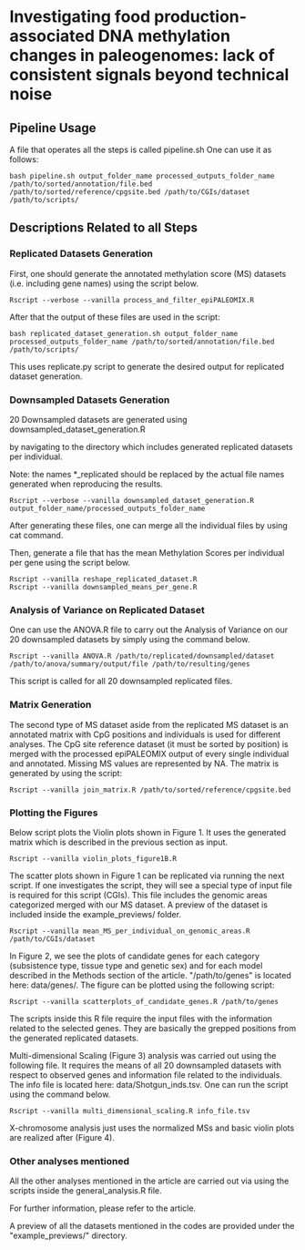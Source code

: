 
# Investigating food production-associated DNA methylation changes in paleogenomes: lack of consistent signals beyond technical noise

## Pipeline Usage
A file that operates all the steps is called pipeline.sh
One can use it as follows:

```
bash pipeline.sh output_folder_name processed_outputs_folder_name /path/to/sorted/annotation/file.bed /path/to/sorted/reference/cpgsite.bed /path/to/CGIs/dataset /path/to/scripts/
```

## Descriptions Related to all Steps
### Replicated Datasets Generation

First, one should generate the annotated methylation score (MS) datasets (i.e. including gene names) using the script below.

```
Rscript --verbose --vanilla process_and_filter_epiPALEOMIX.R
```

After that the output of these files are used in the script:

```
bash replicated_dataset_generation.sh output_folder_name processed_outputs_folder_name /path/to/sorted/annotation/file.bed /path/to/scripts/
```

This uses replicate.py script to generate the desired output for replicated dataset generation.

### Downsampled Datasets Generation

20 Downsampled datasets are generated using downsampled_dataset_generation.R

by navigating to the directory which includes generated replicated datasets per individual.

Note: the names *_replicated should be replaced by the actual file names generated when reproducing the results.

  
```
Rscript --verbose --vanilla downsampled_dataset_generation.R output_folder_name/processed_outputs_folder_name
```
After generating these files, one can merge all the individual files by using cat command.

Then, generate a file that has the mean Methylation Scores per individual per gene using the script below.

```
Rscript --vanilla reshape_replicated_dataset.R
Rscript --vanilla downsampled_means_per_gene.R
```

### Analysis of Variance on Replicated Dataset

  

One can use the ANOVA.R file to carry out the Analysis of Variance on our 20 downsampled datasets by simply using the command below.

  
```
Rscript --vanilla ANOVA.R /path/to/replicated/downsampled/dataset /path/to/anova/summary/output/file /path/to/resulting/genes
```

This script is called for all 20 downsampled replicated files.


### Matrix Generation

The second type of MS dataset aside from the replicated MS dataset is an annotated matrix with CpG positions and individuals is used for different analyses. The CpG site reference dataset (it must be sorted by position) is merged with the processed epiPALEOMIX output of every single individual and annotated. Missing MS values are represented by NA. The matrix is generated by using the script:

  
```
Rscript --vanilla join_matrix.R /path/to/sorted/reference/cpgsite.bed
```

### Plotting the Figures

  

Below script plots the Violin plots shown in Figure 1. It uses the generated matrix which is described in the previous section as input.

  
```
Rscript --vanilla violin_plots_figure1B.R
```

The scatter plots shown in Figure 1 can be replicated via running the next script. If one investigates the script, they will see a special type of input file is required for this script (CGIs). This file includes the genomic areas categorized merged with our MS dataset. A preview of the dataset is included inside the example_previews/ folder.

```
Rscript --vanilla mean_MS_per_individual_on_genomic_areas.R /path/to/CGIs/dataset
```

 
In Figure 2, we see the plots of candidate genes for each category (subsistence type, tissue type and genetic sex) and for each model described in the Methods section of the article. "/path/to/genes" is located here: data/genes/. The figure can be plotted using the following script:

```
Rscript --vanilla scatterplots_of_candidate_genes.R /path/to/genes
```

The scripts inside this R file require the input files with the information related to the selected genes. They are basically the grepped positions from the generated replicated datasets.

Multi-dimensional Scaling (Figure 3) analysis was carried out using the following file. It requires the means of all 20 downsampled datasets with respect to observed genes and information file related to the individuals. The info file is located here: data/Shotgun_inds.tsv. One can run the script using the command below. 

```
Rscript --vanilla multi_dimensional_scaling.R info_file.tsv
```

X-chromosome analysis just uses the normalized MSs and basic violin plots are realized after (Figure 4).

### Other analyses mentioned

All the other analyses mentioned in the article are carried out via using the scripts inside the general_analysis.R file.


For further information, please refer to the article.

A preview of all the datasets mentioned in the codes are provided under the "example_previews/" directory.
